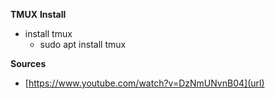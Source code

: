 **TMUX**
**Install**
- install tmux
  - sudo apt install tmux


**Sources**
- [https://www.youtube.com/watch?v=DzNmUNvnB04](url)
